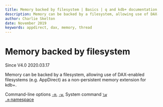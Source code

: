 ```yaml
---
title: Memory backed by filesystem | Basics | q and kdb+ documentation
description: Memory can be backed by a filesystem, allowing use of DAX-enabled filesystems (e.g. AppDirect) as a non-persistent memory extension for kdb+
author: Charlie Skelton
date: November 2019
keywords: appdirect, dax, memory, thread
---
```

# Memory backed by filesystem


Since V4.0 2020.03.17

Memory can be backed by a filesystem, allowing use of DAX-enabled filesystems (e.g. AppDirect) as a non-persistent memory extension for kdb+.

<i class="fas fa-book-open"></i>
Command-line options [`-m`](cmdline.md#-m-memory-domain),
[`-w`](cmdline.md#-m-workspace),
System command [`\w`](syscmds.md#w-workspace)
<br>
<i class="fas fa-book"></i>
[`.m` namespace](../ref/dotm.md)

